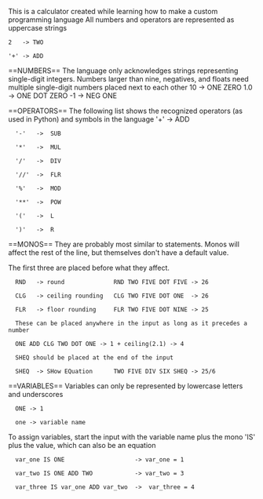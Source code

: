 This is a calculator created while learning how to make a custom programming language
All numbers and operators are represented as uppercase strings

    2   -> TWO
  
    '+' -> ADD

==NUMBERS==
The language only acknowledges strings representing single-digit integers. Numbers larger
than nine, negatives, and floats need multiple single-digit numbers placed next to each other
      10   -> ONE ZERO
      1.0  -> ONE DOT ZERO
      -1   -> NEG ONE

==OPERATORS==
The following list shows the recognized operators (as used in Python) and symbols in the language
      '+'   ->  ADD
  
      '-'   ->  SUB
  
      '*'   ->  MUL
  
      '/'   ->  DIV
  
      '//'  ->  FLR
  
      '%'   ->  MOD
  
      '**'  ->  POW
  
      '('   ->  L
  
      ')'   ->  R

==MONOS==
They are probably most similar to statements. Monos will affect the rest of the line, but themselves
don't have a default value.

The first three are placed before what they affect.
  
      RND   -> round              RND TWO FIVE DOT FIVE -> 26
  
      CLG   -> ceiling rounding   CLG TWO FIVE DOT ONE  -> 26
  
      FLR   -> floor rounding     FLR TWO FIVE DOT NINE -> 25

      These can be placed anywhere in the input as long as it precedes a number
  
      ONE ADD CLG TWO DOT ONE -> 1 + ceiling(2.1) -> 4

      SHEQ should be placed at the end of the input
  
      SHEQ  -> SHow EQuation      TWO FIVE DIV SIX SHEQ -> 25/6

==VARIABLES==
Variables can only be represented by lowercase letters and underscores
  
      ONE -> 1
  
      one -> variable name

To assign variables, start the input with the variable name plus the mono 'IS' plus
the value, which can also be an equation
  
      var_one IS ONE                    -> var_one = 1
  
      var_two IS ONE ADD TWO            -> var_two = 3
  
      var_three IS var_one ADD var_two  ->  var_three = 4
